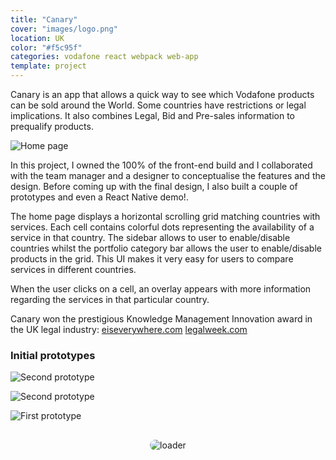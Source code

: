 ```yaml
---
title: "Canary"
cover: "images/logo.png"
location: UK
color: "#f5c95f"
categories: vodafone react webpack web-app
template: project
---
```


<style>
.loader {
  border-radius: 100px;
}
</style>

Canary is an app that allows a quick way to see which Vodafone products can be sold around the World. Some countries have restrictions or legal implications. It also combines Legal, Bid and Pre-sales information to prequalify products.

![](/work/canary/images/1.png "Home page")

In this project, I owned the 100% of the front-end build and I collaborated with the team manager and a designer to conceptualise the features and the design. Before coming up with the final design, I also built a couple of prototypes and even a React Native demo!.

The home page displays a horizontal scrolling grid matching countries with services. Each cell contains colorful dots representing the availability of a service in that country. The sidebar allows to user to enable/disable countries whilst the portfolio category bar allows the user to enable/disable products in the grid. This UI makes it very easy for users to compare services in different countries.

When the user clicks on a cell, an overlay appears with more information regarding the services in that particular country.

Canary won the prestigious Knowledge Management Innovation award in the UK legal industry: [eiseverywhere.com](https://www.eiseverywhere.com/ehome/legalweekinnovationawards/567021/) [legalweek.com](https://www.law.com/legal-week/sites/legalweek/2017/06/27/legal-week-innovation-awards-knowledge-management-innovation-award-vodafone-global-enterprise/?slreturn=20170528041243)

### Initial prototypes

![](/work/canary/images/3.jpg "Second prototype")

![](/work/canary/images/2.jpg "Second prototype")

![](/work/canary/images/4.jpg "First prototype")

<p style="text-align: center; margin-top: 30px">
  <img class="loader" src="/work/canary/images/loader.gif" alt="loader" />
</p>
